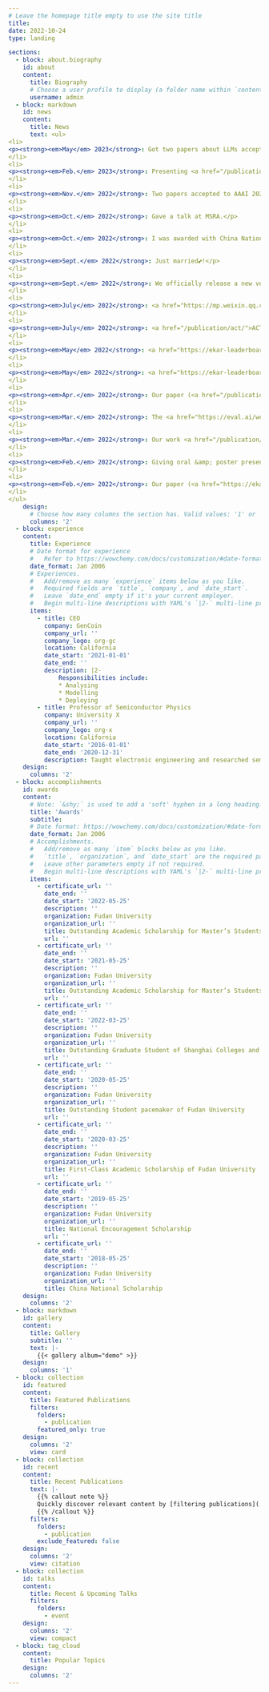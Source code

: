 ```yaml
---
# Leave the homepage title empty to use the site title
title:
date: 2022-10-24
type: landing

sections:
  - block: about.biography
    id: about
    content:
      title: Biography
      # Choose a user profile to display (a folder name within `content/authors/`)
      username: admin
  - block: markdown
    id: news
    content:
      title: News
      text: <ul>
<li>
<p><strong><em>May</em> 2023</strong>: Got two papers about LLMs accepted to the main conference of ACL 2023! <a href="/publication/uncommongen/">One</a> is about analyzing why LLMs fail to generate negative knowledge while being able to recognize them. The other is <a href="/publication/coscript/">CoScript</a>, studying how to generate plans under constraints with LLMs. See you in Toronto!</p>
</li>
<li>
<p><strong><em>Feb.</em> 2023</strong>: Presenting <a href="/publication/vence/">VENCE</a> on AAAI 2023!</p>
</li>
<li>
<p><strong><em>Nov.</em> 2022</strong>: Two papers accepted to AAAI 2023! One is <a href="/publication/vence/">VENCE</a> on correcting factual errors in texts, and the other is <a href="/publication/neon/">NEON</a> on explaining why a statement is false: both focus on solving the tasks without direct supervision. Welcome to check it out!</p>
</li>
<li>
<p><strong><em>Oct.</em> 2022</strong>: Gave a talk at MSRA.</p>
</li>
<li>
<p><strong><em>Oct.</em> 2022</strong>: I was awarded with China National Scholarship for Doctoral Students.</p>
</li>
<li>
<p><strong><em>Sept.</em> 2022</strong>: Just married💕!</p>
</li>
<li>
<p><strong><em>Sept.</em> 2022</strong>: We officially release a new version of the E-KAR dataset (v1.0 -&gt; v1.1), with a substantially improved <a href="https://huggingface.co/datasets/Jiangjie/ekar_english" target="_blank" rel="noopener">English dataset</a>! Over 600 problems and 1,000 explanation texts are manually adjusted, and we are as strict as we can! See more information at the <a href="https://ekar-leaderboard.github.io" target="_blank" rel="noopener">E-KAR project page</a>. Have fun!</p>
</li>
<li>
<p><strong><em>July</em> 2022</strong>: <a href="https://mp.weixin.qq.com/s/7RVdq4vrLO6e63dOYMMR_A" target="_blank" rel="noopener">Talk</a> titled “Right for the Right Reasons: Explainable Reasoning on Analogical Recognition and Fact Verification” (in <em>Chinese</em>).</p>
</li>
<li>
<p><strong><em>July</em> 2022</strong>: <a href="/publication/act/">ACT for NAT</a> will be presented at NAACL-HLT 2022.</p>
</li>
<li>
<p><strong><em>May</em> 2022</strong>: <a href="https://ekar-leaderboard.github.io" target="_blank" rel="noopener">E-KAR</a> will be presented at the <a href="https://csrr-workshop.github.io" target="_blank" rel="noopener">Commonsense Representation and Reasoning (CSRR) workshop</a> at ACL 2022, discussions welcomed!</p>
</li>
<li>
<p><strong><em>May</em> 2022</strong>: <a href="https://ekar-leaderboard.github.io" target="_blank" rel="noopener">E-KAR</a> will be presented at ACL 2022 (virtually) in a poster session, welcome to check it out!</p>
</li>
<li>
<p><strong><em>Apr.</em> 2022</strong>: Our paper (<a href="/publication/act/">ACT</a>) on non-autoregressive translation got accepted at NAACL-HLT 2022!</p>
</li>
<li>
<p><strong><em>Mar.</em> 2022</strong>: The <a href="https://eval.ai/web/challenges/challenge-page/1671/overview" target="_blank" rel="noopener">leaderboard</a> of <a href="https://ekar-leaderboard.github.io" target="_blank" rel="noopener">E-KAR</a> has been released at EvalAI! Welcome to participate!</p>
</li>
<li>
<p><strong><em>Mar.</em> 2022</strong>: Our work <a href="/publication/loren/">LOREN</a> received the attention of <a href="https://twitter.com/WikiResearch" target="_blank" rel="noopener">WikiResearch Team</a> 🧐, here’s <a href="https://twitter.com/WikiResearch/status/1504873884776030211" target="_blank" rel="noopener">the tweet</a>.</p>
</li>
<li>
<p><strong><em>Feb.</em> 2022</strong>: Giving oral &amp; poster presentations about <a href="/publication/loren/">LOREN</a> and <a href="/publication/educat/">EDUCAT</a> at AAAI 2022 virtual conference.</p>
</li>
<li>
<p><strong><em>Feb.</em> 2022</strong>: Our paper (<a href="https://ekar-leaderboard.github.io" target="_blank" rel="noopener">E-KAR</a>) on analogical reasoning got accepted at ACL 2022 (Findings)!</p>
</li>
</ul>
    design:
      # Choose how many columns the section has. Valid values: '1' or '2'.
      columns: '2'
  - block: experience
    content:
      title: Experience
      # Date format for experience
      #   Refer to https://wowchemy.com/docs/customization/#date-format
      date_format: Jan 2006
      # Experiences.
      #   Add/remove as many `experience` items below as you like.
      #   Required fields are `title`, `company`, and `date_start`.
      #   Leave `date_end` empty if it's your current employer.
      #   Begin multi-line descriptions with YAML's `|2-` multi-line prefix.
      items:
        - title: CEO
          company: GenCoin
          company_url: ''
          company_logo: org-gc
          location: California
          date_start: '2021-01-01'
          date_end: ''
          description: |2-
              Responsibilities include:
              * Analysing
              * Modelling
              * Deploying
        - title: Professor of Semiconductor Physics
          company: University X
          company_url: ''
          company_logo: org-x
          location: California
          date_start: '2016-01-01'
          date_end: '2020-12-31'
          description: Taught electronic engineering and researched semiconductor physics.
    design:
      columns: '2'
  - block: accomplishments
    id: awards
    content:
      # Note: `&shy;` is used to add a 'soft' hyphen in a long heading.
      title: 'Awards'
      subtitle:
      # Date format: https://wowchemy.com/docs/customization/#date-format
      date_format: Jan 2006
      # Accomplishments.
      #   Add/remove as many `item` blocks below as you like.
      #   `title`, `organization`, and `date_start` are the required parameters.
      #   Leave other parameters empty if not required.
      #   Begin multi-line descriptions with YAML's `|2-` multi-line prefix.
      items:
        - certificate_url: ''
          date_end: ''
          date_start: '2022-05-25'
          description: ''
          organization: Fudan University
          organization_url: ''
          title: Outstanding Academic Scholarship for Master’s Students
          url: ''
        - certificate_url: ''
          date_end: ''
          date_start: '2021-05-25'
          description: ''
          organization: Fudan University
          organization_url: ''
          title: Outstanding Academic Scholarship for Master’s Students
          url: ''
        - certificate_url: ''
          date_end: ''
          date_start: '2022-03-25'
          description: ''
          organization: Fudan University
          organization_url: ''
          title: Outstanding Graduate Student of Shanghai Colleges and University
          url: ''
        - certificate_url: ''
          date_end: ''
          date_start: '2020-05-25'
          description: ''
          organization: Fudan University
          organization_url: ''
          title: Outstanding Student pacemaker of Fudan University
          url: ''
        - certificate_url: ''
          date_end: ''
          date_start: '2020-03-25'
          description: ''
          organization: Fudan University
          organization_url: ''
          title: First-Class Academic Scholarship of Fudan University
          url: ''
        - certificate_url: ''
          date_end: ''
          date_start: '2019-05-25'
          description: ''
          organization: Fudan University
          organization_url: ''
          title: National Encouragement Scholarship
          url: ''
        - certificate_url: ''
          date_end: ''
          date_start: '2018-05-25'
          description: ''
          organization: Fudan University
          organization_url: ''
          title: China National Scholarship
    design:
      columns: '2'
  - block: markdown
    id: gallery
    content:
      title: Gallery
      subtitle: ''
      text: |-
        {{< gallery album="demo" >}}
    design:
      columns: '1'
  - block: collection
    id: featured
    content:
      title: Featured Publications
      filters:
        folders:
          - publication
        featured_only: true
    design:
      columns: '2'
      view: card
  - block: collection
    id: recent
    content:
      title: Recent Publications
      text: |-
        {{% callout note %}}
        Quickly discover relevant content by [filtering publications](./publication/).
        {{% /callout %}}
      filters:
        folders:
          - publication
        exclude_featured: false
    design:
      columns: '2'
      view: citation
  - block: collection
    id: talks
    content:
      title: Recent & Upcoming Talks
      filters:
        folders:
          - event
    design:
      columns: '2'
      view: compact
  - block: tag_cloud
    content:
      title: Popular Topics
    design:
      columns: '2'
---
```

